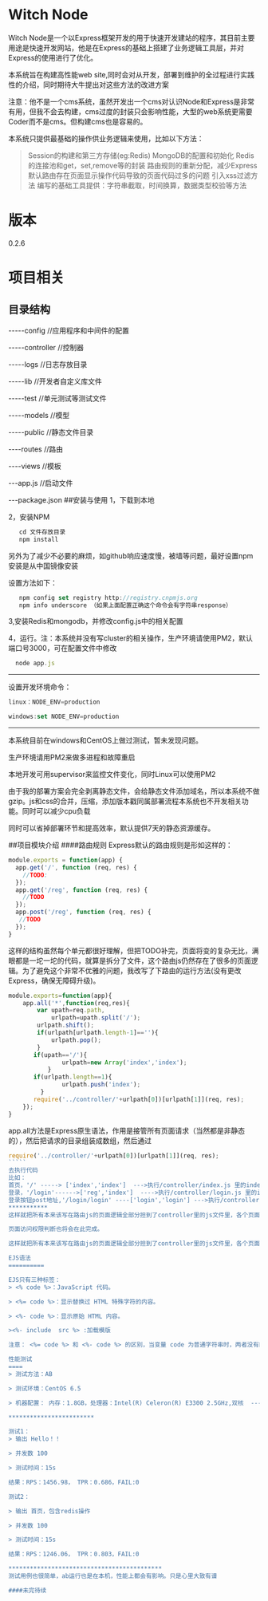 Witch Node
=========

Witch Node是一个以Express框架开发的用于快速开发建站的程序，其目前主要用途是快速开发网站，他是在Express的基础上搭建了业务逻辑工具层，并对Express的使用进行了优化。

本系统旨在构建高性能web site,同时会对从开发，部署到维护的全过程进行实践性的介绍，同时期待大牛提出对这些方法的改进方案

注意：他不是一个cms系统，虽然开发出一个cms对认识Node和Express是非常有用，但我不会去构建，cms过度的封装只会影响性能，大型的web系统更需要Coder而不是cms。但构建cms也是容易的。

本系统只提供最基础的操作供业务逻辑来使用，比如以下方法：

> Session的构建和第三方存储(eg:Redis)
> MongoDB的配置和初始化
> Redis的连接池和get，set,remove等的封装
> 路由规则的重新分配，减少Express默认路由存在页面显示操作代码导致的页面代码过多的问题
> 引入xss过滤方法
> 编写的基础工具提供：字符串截取，时间换算，数据类型校验等方法

版本
=======
0.2.6


项目相关
==========

## 目录结构


   -----config //应用程序和中间件的配置

   -----controller //控制器

   -----logs  //日志存放目录

   -----lib //开发者自定义库文件

   -----test //单元测试等测试文件

   -----models  //模型

   -----public //静态文件目录

   ----routes  //路由

   ----views //模板

   ---app.js //启动文件

   ---package.json
##安装与使用
   1，下载到本地

   2，安装NPM
````js
   cd 文件存放目录
   npm install
````
   另外为了减少不必要的麻烦，如github响应速度慢，被墙等问题，最好设置npm安装是从中国镜像安装

   设置方法如下：
```````js
   npm config set registry http://registry.cnpmjs.org
   npm info underscore （如果上面配置正确这个命令会有字符串response）
````````
  3,安装Redis和mongodb，并修改config.js中的相关配置

  4，运行。注：本系统并没有写cluster的相关操作，生产环境请使用PM2，默认端口号3000，可在配置文件中修改
``````````js
  node app.js
``````````
********************
设置开发环境命令：

````js
linux：NODE_ENV=production

windows:set NODE_ENV=production
````

************************
本系统目前在windows和CentOS上做过测试，暂未发现问题。

生产环境请用PM2来做多进程和故障重启

本地开发可用supervisor来监控文件变化，同时Linux可以使用PM2

由于我的部署方案会完全剥离静态文件，会给静态文件添加域名，所以本系统不做gzip。js和css的合并，压缩，添加版本戳同属部署流程本系统也不开发相关功能。同时可以减少cpu负载

同时可以省掉部署环节和提高效率，默认提供7天的静态资源缓存。


##项目模块介绍
####路由规则
Express默认的路由规则是形如这样的：

````````js
module.exports = function(app) {
  app.get('/', function (req, res) {
	//TODO:
  });
  app.get('/reg', function (req, res) {
    //TODO
  });
  app.post('/reg', function (req, res) {
   //TODO
  });
}
``````````

这样的结构虽然每个单元都很好理解，但把TODO补完，页面将变的复杂无比，满眼都是一坨一坨的代码，就算是拆分了文件，这个路由js仍然存在了很多的页面逻辑。为了避免这个非常不优雅的问题，我改写了下路由的运行方法(没有更改Express，确保无障碍升级)。

````````js
module.exports=function(app){
    app.all('*',function(req,res){
        var upath=req.path,
            urlpath=upath.split('/');
        urlpath.shift();
        if(urlpath[urlpath.length-1]==''){
            urlpath.pop();
        }
       if(upath=='/'){
               urlpath=new Array('index','index');
           }
       if(urlpath.length==1){
               urlpath.push('index');
         }
       require('../controller/'+urlpath[0])[urlpath[1]](req, res);
    });
}
```````````
app.all方法是Express原生语法，作用是接管所有页面请求（当然都是非静态的），然后把请求的目录组装成数组，然后通过

``````js
require('../controller/'+urlpath[0])[urlpath[1]](req, res);
`````
去执行代码
比如：
首页，'/' -----> ['index','index']  --->执行/controller/index.js 里的index方法
登录，'/login'------>['reg','index']  ---->执行/controller/login.js 里的index方法
登录按钮post地址,'/login/login' ----['login','login'] --->执行/controller/login.js 里的login方法
***********
这样就把所有本来该写在路由js的页面逻辑全部分担到了controller里的js文件里，各个页面的逻辑都不掺和，一下子感觉高雅了很多，而且两级目录(一文件名。一操作方法)在实际项目中已经基本够用了。

页面访问权限判断也将会在此完成。

这样就把所有本来该写在路由js的页面逻辑全部分担到了controller里的js文件里，各个页面的逻辑都不掺和，一下子感觉高雅了很多，而且两级目录(一文件名。一操作方法)在实际项目中已经基本够用了

EJS语法
==========

EJS只有三种标签：
> <% code %>：JavaScript 代码。

> <%= code %>：显示替换过 HTML 特殊字符的内容。

> <%- code %>：显示原始 HTML 内容。

><%- include  src %> :加载模版

注意： <%= code %> 和 <%- code %> 的区别，当变量 code 为普通字符串时，两者没有区别。当 code 比如为 \<h1\>hello\</h1\> 这种字符串时，<%= code %\> 会原样输出 <h1\>hello</h1\>，而 <%- code %\> 则会显示 H1 大的 hello 字符串。 

性能测试
====
> 测试方法：AB

> 测试环境：CentOS 6.5

> 机器配置： 内存：1.8GB，处理器：Intel(R) Celeron(R) E3300 2.5GHz,双核  -----配置真够差劲的，无奈

************************

测试1：
> 输出 Hello！！

> 并发数 100

> 测试时间：15s

结果：RPS：1456.98， TPR：0.686，FAIL:0

测试2：

> 输出 首页，包含redis操作

> 并发数 100

> 测试时间：15s

结果：RPS：1246.06， TPR：0.803，FAIL:0

*******************************************
测试用例也很简单，ab运行也是在本机，性能上都会有影响。只是心里大致有谱

####未完待续




